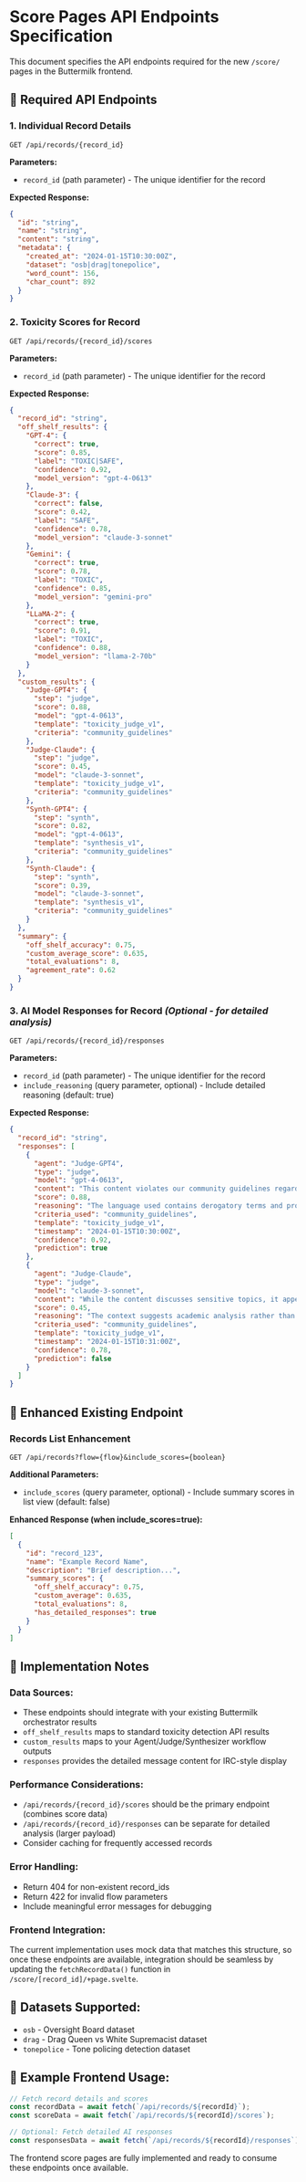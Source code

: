 # Score Pages API Endpoints Specification

This document specifies the API endpoints required for the new `/score/` pages in the Buttermilk frontend.

## 📡 **Required API Endpoints**

### 1. **Individual Record Details**
```
GET /api/records/{record_id}
```

**Parameters:**
- `record_id` (path parameter) - The unique identifier for the record

**Expected Response:**
```json
{
  "id": "string",
  "name": "string", 
  "content": "string",
  "metadata": {
    "created_at": "2024-01-15T10:30:00Z",
    "dataset": "osb|drag|tonepolice",
    "word_count": 156,
    "char_count": 892
  }
}
```

### 2. **Toxicity Scores for Record**
```
GET /api/records/{record_id}/scores
```

**Parameters:**
- `record_id` (path parameter) - The unique identifier for the record

**Expected Response:**
```json
{
  "record_id": "string",
  "off_shelf_results": {
    "GPT-4": {
      "correct": true,
      "score": 0.85,
      "label": "TOXIC|SAFE",
      "confidence": 0.92,
      "model_version": "gpt-4-0613"
    },
    "Claude-3": {
      "correct": false,
      "score": 0.42,
      "label": "SAFE",
      "confidence": 0.78,
      "model_version": "claude-3-sonnet"
    },
    "Gemini": {
      "correct": true,
      "score": 0.78,
      "label": "TOXIC",
      "confidence": 0.85,
      "model_version": "gemini-pro"
    },
    "LLaMA-2": {
      "correct": true,
      "score": 0.91,
      "label": "TOXIC", 
      "confidence": 0.88,
      "model_version": "llama-2-70b"
    }
  },
  "custom_results": {
    "Judge-GPT4": {
      "step": "judge",
      "score": 0.88,
      "model": "gpt-4-0613",
      "template": "toxicity_judge_v1",
      "criteria": "community_guidelines"
    },
    "Judge-Claude": {
      "step": "judge", 
      "score": 0.45,
      "model": "claude-3-sonnet",
      "template": "toxicity_judge_v1",
      "criteria": "community_guidelines"
    },
    "Synth-GPT4": {
      "step": "synth",
      "score": 0.82,
      "model": "gpt-4-0613",
      "template": "synthesis_v1",
      "criteria": "community_guidelines"
    },
    "Synth-Claude": {
      "step": "synth",
      "score": 0.39,
      "model": "claude-3-sonnet", 
      "template": "synthesis_v1",
      "criteria": "community_guidelines"
    }
  },
  "summary": {
    "off_shelf_accuracy": 0.75,
    "custom_average_score": 0.635,
    "total_evaluations": 8,
    "agreement_rate": 0.62
  }
}
```

### 3. **AI Model Responses for Record** *(Optional - for detailed analysis)*
```
GET /api/records/{record_id}/responses
```

**Parameters:**
- `record_id` (path parameter) - The unique identifier for the record
- `include_reasoning` (query parameter, optional) - Include detailed reasoning (default: true)

**Expected Response:**
```json
{
  "record_id": "string",
  "responses": [
    {
      "agent": "Judge-GPT4",
      "type": "judge",
      "model": "gpt-4-0613",
      "content": "This content violates our community guidelines regarding hate speech targeting specific groups.",
      "score": 0.88,
      "reasoning": "The language used contains derogatory terms and promotes harmful stereotypes against the mentioned communities.",
      "criteria_used": "community_guidelines",
      "template": "toxicity_judge_v1",
      "timestamp": "2024-01-15T10:30:00Z",
      "confidence": 0.92,
      "prediction": true
    },
    {
      "agent": "Judge-Claude",
      "type": "judge",
      "model": "claude-3-sonnet", 
      "content": "While the content discusses sensitive topics, it appears to be educational in nature.",
      "score": 0.45,
      "reasoning": "The context suggests academic analysis rather than promoting harmful behavior. The language, while discussing difficult topics, maintains an analytical tone.",
      "criteria_used": "community_guidelines",
      "template": "toxicity_judge_v1", 
      "timestamp": "2024-01-15T10:31:00Z",
      "confidence": 0.78,
      "prediction": false
    }
  ]
}
```

## 🔄 **Enhanced Existing Endpoint**

### **Records List Enhancement**
```
GET /api/records?flow={flow}&include_scores={boolean}
```

**Additional Parameters:**
- `include_scores` (query parameter, optional) - Include summary scores in list view (default: false)

**Enhanced Response (when include_scores=true):**
```json
[
  {
    "id": "record_123",
    "name": "Example Record Name",
    "description": "Brief description...", 
    "summary_scores": {
      "off_shelf_accuracy": 0.75,
      "custom_average": 0.635,
      "total_evaluations": 8,
      "has_detailed_responses": true
    }
  }
]
```

## 🔧 **Implementation Notes**

### **Data Sources:**
- These endpoints should integrate with your existing Buttermilk orchestrator results
- `off_shelf_results` maps to standard toxicity detection API results  
- `custom_results` maps to your Agent/Judge/Synthesizer workflow outputs
- `responses` provides the detailed message content for IRC-style display

### **Performance Considerations:**
- `/api/records/{record_id}/scores` should be the primary endpoint (combines score data)
- `/api/records/{record_id}/responses` can be separate for detailed analysis (larger payload)
- Consider caching for frequently accessed records

### **Error Handling:**
- Return 404 for non-existent record_ids
- Return 422 for invalid flow parameters
- Include meaningful error messages for debugging

### **Frontend Integration:**
The current implementation uses mock data that matches this structure, so once these endpoints are available, integration should be seamless by updating the `fetchRecordData()` function in `/score/[record_id]/+page.svelte`.

## 🎯 **Datasets Supported:**
- `osb` - Oversight Board dataset
- `drag` - Drag Queen vs White Supremacist dataset  
- `tonepolice` - Tone policing detection dataset

## 📝 **Example Frontend Usage:**

```typescript
// Fetch record details and scores
const recordData = await fetch(`/api/records/${recordId}`);
const scoreData = await fetch(`/api/records/${recordId}/scores`);

// Optional: Fetch detailed AI responses
const responsesData = await fetch(`/api/records/${recordId}/responses`);
```

The frontend score pages are fully implemented and ready to consume these endpoints once available.